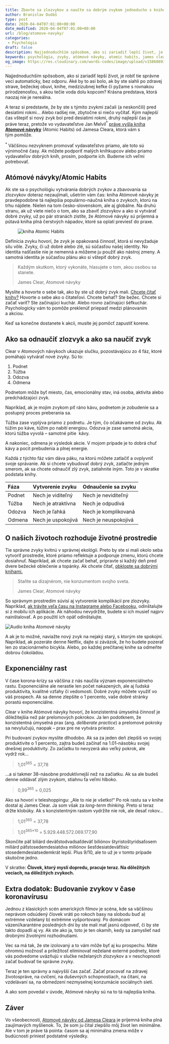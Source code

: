 ```yaml
---
title: Zbavte sa zlozvykov a naučte sa dobrým zvykom jednoducho s knihou Atómové návyky
author: Branislav Dudáš
type: post
date: 2020-04-04T07:01:00+00:00
date_modified: 2020-04-04T07:01:00+00:00
url: /blog/atomove-navyky/
categories:
 - Psychológia
draft: false
description: Najjednoduchším spôsobom, ako si zariadiť lepší život, je robiť tie správne veci automaticky, bez odporu. S knihou Atomové návyky to zvládnete hravo.
keywords: psychológia, zvyky, atómové návyky, atomic habits, james clear
og_image: https://res.cloudinary.com/words-codes/image/upload/v1586089371/og-images/og-image.atomove-navyky.jpg
---
```

Najjednoduchším spôsobom, ako si zariadiť lepší život, je robiť tie správne veci automaticky, bez odporu. Aké by to asi bolo, ak by ste siahli po zdravej strave, bežeckej obuvi, knihe, medzizubnej kefke či pyžame s rovnakou prirodzenosťou, s akou tečie voda dolu kopcom? Krásna predstava, ktorá naozaj nie je&nbsp;nereálna.

A teraz si predstavte, že by ste s týmito zvykmi začali (a neskončili) pred desiatimi rokmi… Alebo radšej nie, zbytočne si niečo vyčítať. Kým najlepší čas vštepiť si nový zvyk bol pred desiatimi rokmi, druhý najlepší čas je práve teraz, pretože vo vydavateľstve Jan Melvil<sup>*</sup> <a href="https://www.melvil.cz/kniha-atomove-navyky" rel ="nofollow" rel="sponsored" target="_blank">práve vyšla kniha <strong>Atomové návyky</strong></a> (Atomic Habits) od Jamesa Cleara, ktorá vám s tým&nbsp;pomôže.

<aside><sup>*</sup> Väčšinou nezvyknem promovať vydavateľstvo priamo, ale toto sú výnimočné časy. Ak môžete podporiť malých kníhkupcov alebo priamo vydavateľov dobrých kníh, prosím, podporte ich. Budeme ich veľmi potrebovať.</aside>


## Atómové návyky/Atomic Habits

Ak ste sa o psychológiu vytvárania dobrých zvykov a zbavovania sa zlozvykov doteraz nezaujímali, ušetrím vám čas: kniha Atómové návyky je pravdepodobne tá najlepšia populárno-náučná kniha o zvykoch, ktorú na trhu nájdete. Nielen na tom česko-slovenskom, ale aj globálne. Na druhú stranu, ak už viete niečo o tom, ako sa zbaviť zlozvykov a ako si vytvárať dobré zvyky, už po pár stranách zistíte, že Atómové návyky sú príjemná a pútavá kniha plná čerstvých nápadov, ktoré sa oplatí previesť do&nbsp;praxe.

<figure>
<img src="https://res.cloudinary.com/words-codes/image/upload/v1586066046/article-images/atomic-habits/atomic-habits-book.jpg" alt="kniha Atomic Habits">
</figure>

Definícia zvyku hovorí, že zvyk je opakovaná činnosť, ktorá si nevyžaduje silu vôle. Zvyky, či už dobré alebo zlé, sú súčasťou našej identity. No identita našťastie nie je nemenná a môžeme ju použiť ako nástroj zmeny. A samotná identita je súčasťou plánu ako si vštepiť dobrý&nbsp;zvyk.

> Každým skutkom, ktorý vykonáte, hlasujete o tom, akou osobou sa stanete. 
> <footer>James Clear, Atomové návyky</footer>

Myslite a hovorte o sebe tak, ako by ste už dobrý zvyk mali. [Chcete čítať knihy?](https://words.codes/blog/knihy-2019/) Hovorte o sebe ako o čitateľovi. Chcete behať? Ste bežec. Chcete si začať variť? Ste začínajúci kuchár. Alebo rovno začínajúci šéfkuchár. Psychologicky vám to pomôže preklenúť priepasť medzi plánovaním a&nbsp;akciou.

Keď sa konečne dostanete k akcii, musíte jej pomôcť zapustiť&nbsp;korene.


## Ako sa odnaučiť zlozvyk a ako sa naučiť zvyk

Clear v Atomových návykoch ukazuje slučku, pozostávajúcu zo 4 fáz, ktoré pomáhajú vytvárať nové zvyky. Sú&nbsp;to:

1. Podnet
2. Túžba
3. Odozva
4. Odmena

Podnetom môže byť miesto, čas, emocionálny stav, iná osoba, aktivita alebo predchádzajúci&nbsp;zvyk. 

Napríklad, ak je mojim zvykom piť ráno kávu, podnetom je zobudenie sa a postupný proces preberania&nbsp;sa.

Túžba zase vyplýva priamo z podnetu. Je tým, čo očakávame od zvyku. Ak túžim po káve, túžim po nabití energiou. Odozva je zase samotná akcia, ktorú túžba vyvolá – samotné pitie &nbsp;kávy.

A nakoniec, odmena je výsledok akcie. V mojom prípade je to dobrá chuť kávy a pocit prebudenia a plnej&nbsp;energie.

Každá z týchto fáz vám dáva páku, na ktorú môžete zatlačiť a ovplyvniť svoje správanie. Ak si chcete vybudovať dobrý zvyk, zatlačte jedným smerom, ak sa chcete odnaučiť zlý zvyk, zatiahnite iným. Toto je v skratke podstata&nbsp;knihy.

| Fáza | Vytvorenie zvyku | Odnaučenie sa zvyku |
|:--|:--|:--|
| Podnet | Nech je viditeľný | Nech je neviditeľný |
| Túžba | Nech je atraktívna | Nech je odpudivá |
| Odozva | Nech je ľahká | Nech je komplikovaná |
| Odmena | Nech je uspokojivá | Nech je neuspokojivá |

## O našich životoch rozhoduje životné prostredie

Tie správne zvyky kvitnú v správnej ekológii. Preto by ste si mali okolo seba vytvoriť prostredie, ktoré priamo reflektuje a podporuje zmenu, ktorú chcete dosiahnuť. Napríklad, ak chcete začať behať, pripravte si každý deň pred dvere bežecké oblečenie a topánky. Ak chcete čítať, [obklopte sa dobrými knihami.](https://words.codes/blog/knihy-2019/)

> Staňte sa dizajnérom, nie konzumentom svojho sveta. 
> <footer>James Clear, Atomové návyky</footer>

So správnym prostredím súvisí aj vytvorenie komplikácií pre zlozvyky. Napríklad, [ak trávite veľa času na Instagrame alebo Facebooku,](https://words.codes/blog/deletefacebook/) odinštalujte si z mobilu ich aplikácie. Ak náhodou nevydržíte, budete si ich musieť najprv nainštalovať. A po použití ich opäť&nbsp;odinštalujte.

![Audio kniha Atomové návyky](https://res.cloudinary.com/words-codes/image/upload/v1586085416/article-images/atomic-habits/audio-kniha-atomove-navyky.jpg)

A ak je to možné, naviažte nový zvyk na nejaký starý, s ktorým ste spokojní. Napríklad, ak pozeráte denne Netflix, dajte si záväzok, že ho budete pozerať len zo stacionárneho bicykla. Alebo, po každej prečítanej knihe sa odmeňte dobrou&nbsp;čokoládou.


## Exponenciálny rast

V čase korona-krízy sa väčšina z nás naučila význam exponenciálneho rastu. Exponenciálne ale nerastie len počet nakazených, ale aj ľudská produktivita, kvalitné vzťahy či vedomosti. Dobré zvyky môžete využiť vo váš prospech. Ak sa denne zlepšíte o 1 percento, vaše dobré stránky porastú&nbsp;exponenciálne.

Clear v knihe Atómové návyky hovorí, že konzistentná úmyselná činnosť je dôležitejšia než pár prelomových pokrokov. Ja len podotknem, že konzistentná úmyselná prax (ang. *deliberate practice*) a prelomové pokroky sa nevylučujú, naopak – prax pre ne vytvára&nbsp;priestor.

Pri budovaní zvykov myslite dlhodobo. Ak sa za jeden deň zlepšíš vo svojej produktivite o 1 percento, zajtra budeš začínať na 1.01-násobku svojej dnešnej produktivity. Zo začiatku to nevyzerá ako veľký pokrok, ale vydrž&nbsp;rok…

>1,01<sup>365</sup> = 37,78

…a si takmer 38-násobne produktívnejší než na začiatku. Ak sa ale budeš denne oddávať zlým zvykom, stiahnu ťa veľmi&nbsp;hlboko.

>0,99<sup>365</sup> = 0,025

Ako sa hovorí v teleshoppingu: „Ale to nie je všetko!“ Po rok rastu sa v knihe dostal aj James Clear. Ja som však za *long-term thinking.* Preto si teraz držte klobúky. Ak s konzistentným rastom vydržíte nie rok, ale desať&nbsp;rokov…

>1,01<sup>365</sup> = 37,78

>1,01<sup>365*10</sup> = 5.929.448.572.069.177,90

Skončíte päť biliárd deväťstodvadsaťdeväť biliónov štyristoštyridsaťosem miliárd päťstosedemdesiatdva miliónov šesťdesiatdeväťtisíc stosedemdesiatsedemkrát lepší. Plus 9/10, ale to už je v tomto prípade skutočne&nbsp;jedno.

V skratke: **Človek, ktorý myslí dopredu, pracuje teraz. Na dôležitých veciach, na dôležitých zvykoch.**


## Extra dodatok: Budovanie zvykov v čase koronavírusu

Jednou z klasických scén amerických filmov je scéna, kde sa väčšinou neprávom odsúdený človek vráti po rokoch basy na slobodu buď a) extrémne vzdelaný b) extrémne vyšportovaný. Po domácom väzení/karanténe posledných dní by ste mali mať jasnú odpoveď, či by ste takto dopadli aj vy. Ak ste ako ja, toto je ten okamih, kedy sa zamyslieť nad drobnými životnými&nbsp;rozhodnutiami.

Vec sa má tak, že ste izolovaný a to vám môže byť aj ku prospechu. Máte ohromnú možnosť a príležitosť eliminovať neželané externé podnety, ktoré vás podvedome uväzňujú v slučke neželaných zlozvykov a v neschopnosti začať budovať tie správne&nbsp;zvyky.

Teraz je ten správny a najvyšší čas začať. Začať pracovať na zdravej životospráve, na cvičení, na duševných schopnostiach, na čítaní, na vzdelávaní sa, na obmedzení nezmyselnej konzumácie sociálnych&nbsp;sietí.

A ako som povedal v úvode, Atómové návyky sú na to tá najlepšia&nbsp;kniha.

## Záver

Vo všeobecnosti, <a href="https://www.melvil.cz/kniha-atomove-navyky" rel ="nofollow" rel="sponsored" target="_blank">Atomové návyky od Jamesa Cleara</a> je príjemná kniha plná zaujímavých myšlienok. To, že som ju  čítal zlepšilo môj život len minimálne. Ale v tom je práve tá pointa: časom sa aj minimálna zmena môže v budúcnosti priniesť podstatné&nbsp;výsledky.